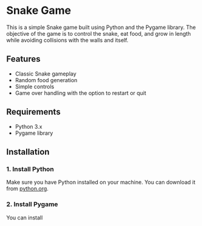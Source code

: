 # Snake Game

This is a simple Snake game built using Python and the Pygame library. The objective of the game is to control the snake, eat food, and grow in length while avoiding collisions with the walls and itself.

## Features

- Classic Snake gameplay
- Random food generation
- Simple controls
- Game over handling with the option to restart or quit

## Requirements

- Python 3.x
- Pygame library

## Installation

### 1. Install Python

Make sure you have Python installed on your machine. You can download it from [python.org](https://www.python.org/downloads/).

### 2. Install Pygame

You can install
